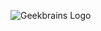 ![Geekbrains Logo](https://www.google.com/url?sa=i&url=https%3A%2F%2Fbhags.ru%2Fcompanies%2Fgeekbrains&psig=AOvVaw2Bx0cixeA3rtvVZrUJytWc&ust=1601579984303000&source=images&cd=vfe&ved=0CAIQjRxqFwoTCNCr88XMkewCFQAAAAAdAAAAABAJ)
